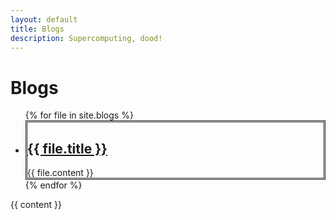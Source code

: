 ```yaml
---
layout: default
title: Blogs
description: Supercomputing, dood!
---
```

<h1>Blogs</h1>

<ul>
  {% for file in site.blogs %}
    <li>
      <h2><a href="{{ file.url }}"k>{{ file.title }}</a></h2>
      {{ file.content }}
    </li>
  {% endfor %}
</ul>

{{ content }}

<style>
  li { border: double; }
</style>
